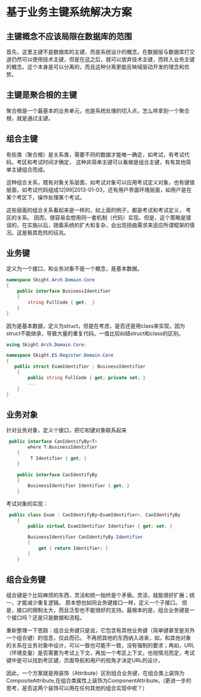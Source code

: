 # 基于业务主键系统解决方案
## 主键概念不应该局限在数据库的范围 
首先，这里主键不是数据库的主键，而是系统设计的概念。在数据层与数据库打交道仍然可以使用技术主键，但是在这之后，就可以放弃技术主键，而转入业务主键的概念。这个本身是可以分离的，而且这种分离更能反映域驱动开发的理念和优势。

## 主键是聚合根的主键
聚合根是一个最基本的业务单元，也是系统处理的切入点，怎么样拿到一个聚合根，就是通过主键。

## 组合主键 
有些类（聚合根）是关系类，需要不同的数据才能唯一确定，如考试，有考试代码，考区和考试时间才确定， 这种非简单主键可以看做是组合主键，有有其他简单主键组合而成。

这种组合关系，既有对象关系层面，如考试对象可以应用考试定义对象，也有键值层面，如考试代码组成12|99|2013-01-03，还有用户界面环境层面，如用户是在某个考区下，操作处理某个考试。

这些层面的组合关系看起来是一样的，如上面的例子，都是考试和考试定义， 考区的关系。 因而，很容易会想用同一套机制（代码）实现。但是，这个策略是错误的，在实施以后，随着系统的扩大和复杂，会出现扭曲需求来适应所谓框架的情况。这是极其危险的征兆。

## 业务键
定义为一个接口，和业务对象不是一个概念，是基本数据。
```cs
namespace Skight.Arch.Domain.Core
{
    public interface BusinessIdentifier
    {
        string FullCode { get;  }
    }
}
```
因为是基本数据，定义为struct，但是在考虑，是否还是用class来实现，因为struct不能继承，导致大量的重复代码。一值比较纠结struct和class的区别。
```cs
using Skight.Arch.Domain.Core;

namespace Skight.ES.Register.Domain.Core
{
   public struct ExamIdentifier : BusinessIdentifier
    {
        public string FullCode { get; private set; }
		...
    }
}
```
## 业务对象
针对业务对象，定义个接口，把它和键对象联系起来
```cs
 public interface CanIdentifyBy<T> 
        where T:BusinessIdentifier
    {
         T Identifier { get; }
    }

    public interface CanIdentifyBy
    {
        BusinessIdentifier Identifier { get; }
    }
```
考试对象的实现：
```cs
 public class Exam : CanIdentifyBy<ExamIdentifier>, CanIdentifyBy
    {
 		public virtual ExamIdentifier Identifier { get; set; }

        BusinessIdentifier CanIdentifyBy.Identifier
        {
            get { return Identifier; }
        }
	}
```

## 组合业务键
组合键是个比较麻烦的东西，灵活和统一始终是个矛盾。灵活，就能很好扩展；统一，才能减少重复逻辑。
原本想也如同业务键接口一样，定义一个子接口。 但是，接口的限制太大，而且泛型也不能很好的支持。最根本的是，组合业务键是一个接口吗？还是只是数据和流程。

重新整理一下思路：组合业务键只是说，它包含有其他业务键（简单键甚至是另外一个组合键）的信息，仅此而已。 不再把其他的东西纳入进来，如，和其他对象的关系在业务对象中设计，可以一致也可能不一致，没有强制的要求；再如，URL（环境变量）是否需要为考试上下文，再加一个考区上下文，也视情况而定，考试键中是可以找到考区键，页面导航和用户的视角才决定URL的设计。

因此，一个方案就是用装饰（Attribute）区别组合业务键，在组合类上装饰为CompositeAttribute,在组合类属性上装饰为ComponentAttribute。(更进一步的思考，是否这两个装饰可以用在任何其他的组合实现中呢？）
